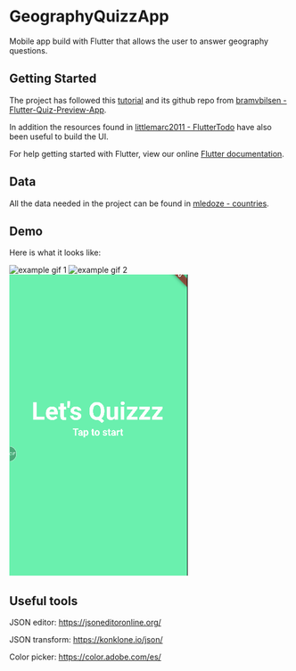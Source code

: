 # GeographyQuizzApp
Mobile app build with Flutter that allows the user to answer geography questions.

## Getting Started
The project has followed this [tutorial](https://youtu.be/jBBl1tYkUnE) and its github repo from [bramvbilsen - Flutter-Quiz-Preview-App](https://github.com/bramvbilsen/Flutter-Quiz-Preview-App).

In addition the resources found in [littlemarc2011 - FlutterTodo](https://github.com/littlemarc2011/FlutterTodo) have also been useful to build the UI.

For help getting started with Flutter, view our online [Flutter documentation](https://flutter.io/).

## Data

All the data needed in the project can be found in [mledoze - countries](https://github.com/mledoze/countries).


## Demo

Here is what it looks like:

![example gif 1](https://github.com/oriolbernal/GeographyQuizzApp/blob/master/examples/preview1.gif)
![example gif 2](https://github.com/oriolbernal/GeographyQuizzApp/blob/master/examples/preview2.gif)
![example gif 3](https://github.com/oriolbernal/GeographyQuizzApp/blob/master/examples/preview3.gif)

## Useful tools

JSON editor: https://jsoneditoronline.org/

JSON transform: https://konklone.io/json/

Color picker: https://color.adobe.com/es/
